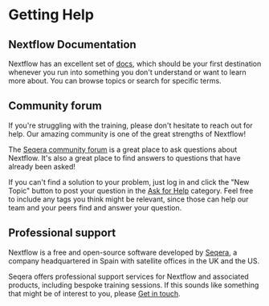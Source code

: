 # Getting Help

## Nextflow Documentation

Nextflow has an excellent set of [docs](https://nextflow.io/docs/latest/), which should be your first destination whenever you run into something you don't understand or want to learn more about. You can browse topics or search for specific terms.

## Community forum

If you're struggling with the training, please don't hesitate to reach out for help. Our amazing community is one of the great strengths of Nextflow!

The [Seqera community forum](https://community.seqera.io) is a great place to ask questions about Nextflow. It's also a great place to find answers to questions that have already been asked!

If you can't find a solution to your problem, just log in and click the "New Topic" button to post your question in the [Ask for Help](https://community.seqera.io/c/help/37) category. Feel free to include any tags you think might be relevant, since those can help our team and your peers find and answer your question.

## Professional support

Nextflow is a free and open-source software developed by [Seqera](https://seqera.io/), a company headquartered in Spain with satellite offices in the UK and the US.

Seqera offers professional support services for Nextflow and associated products, including bespoke training sessions. If this sounds like something that might be of interest to you, please [Get in touch](https://seqera.io/demo/).

